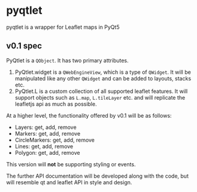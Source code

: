 # pyqtlet

pyqtlet is a wrapper for Leaflet maps in PyQt5

## v0.1 spec

PyQtlet is a `QObject`. It has two primary attributes.
1. PyQtlet.widget is a `QWebEngineView`, which is a type of `QWidget`. It will be manipulated like any other `QWidget` and can be added to layouts, stacks etc.
2. PyQtlet.L is a custom collection of all supported leaflet features. It will support objects such as `L.map`, `L.tileLayer` etc. and will replicate the leafletjs api as much as possible.

At a higher level, the functionality offered by v0.1 will be as follows:

- Layers: get, add, remove
- Markers: get, add, remove
- CircleMarkers: get, add, remove
- Lines: get, add, remove
- Polygon: get, add, remove

This version will __not__ be supporting styling or events.

The further API documentation will be developed along with the code, but will resemble qt and leaflet API in style and design.
